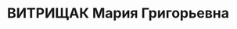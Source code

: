 ---
title: ВИТРИЩАК Мария Григорьевна
description: "Род. в 1895, Киевская обл., русская, обр.: незаконченное высшее, б/п.\
  \ Племенная заготовительная контора, счетовод \n  Арестована 08.02.1937. Обв. по\
  \ ст. 58-8, 58-11. Приговор: ВМН. Расстреляна 25.12.1937. \n  Реабилитирована 01.1958"
---